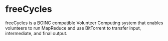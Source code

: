 freeCycles
==========

freeCycles is a BOINC compatible Volunteer Computing system that enables volunteers to run MapReduce and use BitTorrent to transfer input, intermediate, and final output.
